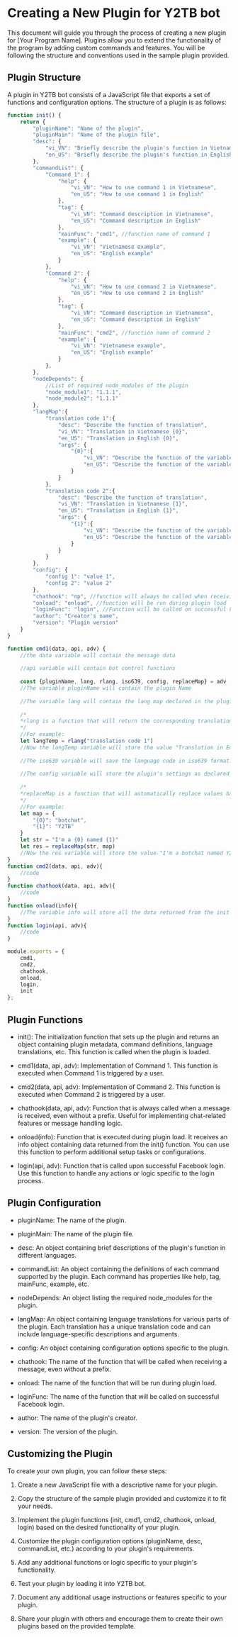 # Creating a New Plugin for Y2TB bot

This document will guide you through the process of creating a new plugin for [Your Program Name]. Plugins allow you to extend the functionality of the program by adding custom commands and features. You will be following the structure and conventions used in the sample plugin provided.

## Plugin Structure

A plugin in Y2TB bot consists of a JavaScript file that exports a set of functions and configuration options. The structure of a plugin is as follows:

```javascript
function init() {
	return {
		"pluginName": "Name of the plugin",
		"pluginMain": "Name of the plugin file",
		"desc": {
			"vi_VN": "Briefly describe the plugin's function in Vietnamese",
			"en_US": "Briefly describe the plugin's function in English"
		},
		"commandList": {
			"Command 1": {
				"help": {
					"vi_VN": "How to use command 1 in Vietnamese",
					"en_US": "How to use command 1 in English"
				},
				"tag": {
					"vi_VN": "Command description in Vietnamese",
					"en_US": "Command description in English"
				},
				"mainFunc": "cmd1", //function name of command 1
				"example": {
					"vi_VN": "Vietnamese example",
					"en_US": "English example"
				}
			},
			"Command 2": {
				"help": {
					"vi_VN": "How to use command 2 in Vietnamese",
					"en_US": "How to use command 2 in English"
				},
				"tag": {
					"vi_VN": "Command description in Vietnamese",
					"en_US": "Command description in English"
				},
				"mainFunc": "cmd2", //function name of command 2
				"example": {
					"vi_VN": "Vietnamese example",
					"en_US": "English example"
				}
			},
		},
		"nodeDepends": {
			//List of required node_modules of the plugin
			"node_module1": "1.1.1",
			"node_module2": "1.1.1"
		},
		"langMap":{
            "translation code 1":{
                "desc": "Describe the function of translation",
                "vi_VN": "Translation in Vietnamese {0}",
                "en_US": "Translation in English {0}",
                "args": {
                	"{0}":{
                		"vi_VN": "Describe the function of the variable in Vietnamese",
                		"en_US": "Describe the function of the variable in English"
                	}
                }
            },
            "translation code 2":{
                "desc": "Describe the function of translation",
                "vi_VN": "Translation in Vietnamese {1}",
                "en_US": "Translation in English {1}",
                "args": {
                	"{1}":{
                		"vi_VN": "Describe the function of the variable in Vietnamese",
                		"en_US": "Describe the function of the variable in English"
                	}
                }
            }
        },
		"config": {
		    "config 1": "value 1",
		    "config 2": "value 2"
		},
		"chathook": "np", //function will always be called when receiving message even without prefix
		"onload": "onload", //function will be run during plugin load
		"loginFunc": "login", //Function will be called on successful Facebook login
		"author": "Creator's name",
		"version": "Plugin version"
	}
}

function cmd1(data, api, adv) {
	//the data variable will contain the message data
  
	//api variable will contain bot control functions
  
	const {pluginName, lang, rlang, iso639, config, replaceMap} = adv
	//The variable pluginName will contain the plugin Name
  
	//The variable lang will contain the lang map declared in the plugins init functions
  
    /*
    *rlang is a function that will return the corresponding translation when passed the translation code.
    */
	//For example: 
    let langTemp = rlang("translation code 1")
    //Now the langTemp variable will store the value "Translation in English {0}"
  
	//The iso639 variable will save the language code in iso639 format. Example: en_US
  
	//The config variable will store the plugin's settings as declared in the init functions
  
	/*
    *replaceMap is a function that will automatically replace values based on a json object entered by the user
    */
	//For example:
	let map = {
		"{0}": "botchat",
		"{1}": "Y2TB"
	}
	let str = "I'm a {0} named {1}"
    let res = replaceMap(str, map)
	//Now the res variable will store the value "I'm a botchat named Y2TB"
}
function cmd2(data, api, adv){
	//code
}
function chathook(data, api, adv){
	//code
}
function onload(info){
	//The variable info will store all the data returned from the init . function
}
function login(api, adv){
	//code
}

module.exports = {
	cmd1,
	cmd2,
	chathook,
	onload,
	login,
	init
};
```
## Plugin Functions
- init(): The initialization function that sets up the plugin and returns an object containing plugin metadata, command definitions, language translations, etc. This function is called when the plugin is loaded.

- cmd1(data, api, adv): Implementation of Command 1. This function is executed when Command 1 is triggered by a user.

- cmd2(data, api, adv): Implementation of Command 2. This function is executed when Command 2 is triggered by a user.

- chathook(data, api, adv): Function that is always called when a message is received, even without a prefix. Useful for implementing chat-related features or message handling logic.

- onload(info): Function that is executed during plugin load. It receives an info object containing data returned from the init() function. You can use this function to perform additional setup tasks or configurations.

- login(api, adv): Function that is called upon successful Facebook login. Use this function to handle any actions or logic specific to the login process.

## Plugin Configuration
- pluginName: The name of the plugin.

- pluginMain: The name of the plugin file.

- desc: An object containing brief descriptions of the plugin's function in different languages.

- commandList: An object containing the definitions of each command supported by the plugin. Each command has properties like help, tag, mainFunc, example, etc.

- nodeDepends: An object listing the required node_modules for the plugin.

- langMap: An object containing language translations for various parts of the plugin. Each translation has a unique translation code and can include language-specific descriptions and arguments.

- config: An object containing configuration options specific to the plugin.

- chathook: The name of the function that will be called when receiving a message, even without a prefix.

- onload: The name of the function that will be run during plugin load.

- loginFunc: The name of the function that will be called on successful Facebook login.

- author: The name of the plugin's creator.

- version: The version of the plugin.

## Customizing the Plugin
To create your own plugin, you can follow these steps:

1. Create a new JavaScript file with a descriptive name for your plugin.

2. Copy the structure of the sample plugin provided and customize it to fit your needs.

3. Implement the plugin functions (init, cmd1, cmd2, chathook, onload, login) based on the desired functionality of your plugin.

4. Customize the plugin configuration options (pluginName, desc, commandList, etc.) according to your plugin's requirements.

5. Add any additional functions or logic specific to your plugin's functionality.

6. Test your plugin by loading it into Y2TB bot.

7. Document any additional usage instructions or features specific to your plugin.

8. Share your plugin with others and encourage them to create their own plugins based on the provided template.
